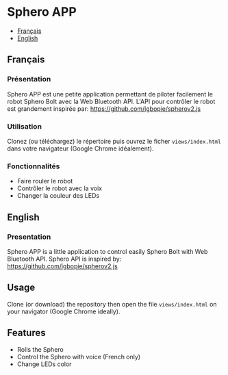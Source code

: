 Sphero APP
==========
* [Français](#français)  
* [English](#english)
  
## Français

### Présentation

Sphero APP est une petite application permettant de piloter facilement le robot Sphero Bolt avec la Web Bluetooth API.
L'API pour contrôler le robot est grandement inspirée par: https://github.com/igbopie/spherov2.js 

### Utilisation

Clonez (ou téléchargez) le répertoire puis ouvrez le ficher ```views/index.html``` dans votre navigateur (Google Chrome idéalement).   

### Fonctionnalités

* Faire rouler le robot
* Contrôler le robot avec la voix
* Changer la couleur des LEDs

## English

### Presentation

Sphero APP is a little application to control easily Sphero Bolt with Web Bluetooth API.
Sphero API is inspired by: https://github.com/igbopie/spherov2.js 

## Usage

Clone (or download) the repository then open the file ```views/index.html``` on your navigator (Google Chrome ideally). 

## Features

* Rolls the Sphero
* Control the Sphero with voice (French only)  
* Change LEDs color